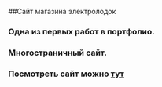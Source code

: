 ##Сайт магазина электролодок
### Одна из первых работ в портфолио.
### Многостраничный сайт.
### Посмотреть сайт можно [тут](https://navielon.github.io/shop_boats/)
